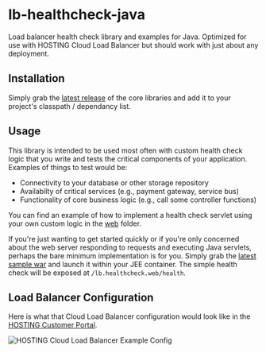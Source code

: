 # lb-healthcheck-java
Load balancer health check library and examples for Java. Optimized for use with HOSTING Cloud Load Balancer but should work with just about any deployment.

## Installation

Simply grab the [latest release] of the core libraries and add it to your project's classpath / dependancy list.

## Usage

This library is intended to be used most often with custom health check logic that you write and tests the critical components of your application. Examples of things to test would be:

* Connectivity to your database or other storage repository
* Availabilty of critical services (e.g., payment gateway, service bus)
* Functionality of core business logic (e.g., call some controller functions)

You can find an example of how to implement a health check servlet using your own custom logic in the [web] folder.

If you're just wanting to get started quickly or if you're only concerned about the web server responding to requests and executing Java servlets, perhaps the bare minimum implementation is for you. Simply grab the [latest sample war] and launch it within your JEE container. The simple health check will be exposed at `/lb.healthcheck.web/health`.

## Load Balancer Configuration
Here is what that Cloud Load Balancer configuration would look like in the [HOSTING Customer Portal].

![HOSTING Cloud Load Balancer Example Config](https://raw.github.com/HOSTINGLabs/lb-healthcheck-java/master/docs/config-screencap.png)

[web]: web
[latest release]: https://github.com/HOSTINGLabs/lb-healthcheck-java/releases/download/v0.1.0/lb.healthcheck.core.jar
[latest sample war]: https://github.com/HOSTINGLabs/lb-healthcheck-java/releases/download/v0.1.0/lb.healthcheck.web.war
[HOSTING Customer Portal]: https://portal.hosting.com
